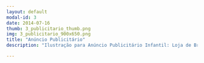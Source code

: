 ```yaml
---
layout: default
modal-id: 3
date: 2014-07-16
thumb: 3_publicitario_thumb.png
img: 3_publicitario_900x650.png
title: "Anúncio Publicitário"
description: "Ilustração para Anúncio Publicitário Infantil: Loja de Brinquedos Pintando o 7."

---
```

